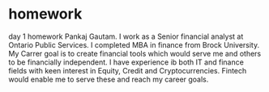 # homework
day 1 homework
Pankaj Gautam. I work as a Senior financial analyst at Ontario Public Services. I completed MBA in finance from Brock University.
My Carrer goal is to create financial tools which would serve me and others to be financially independent.
I have experience ib both IT and finance fields with keen interest in Equity, Credit and Cryptocurrencies. Fintech would enable me to serve these and reach my career goals.